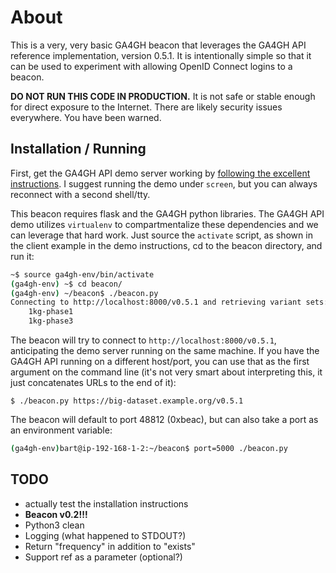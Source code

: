 # About

This is a very, very basic GA4GH beacon that leverages the GA4GH API reference implementation, version 0.5.1.  It is intentionally simple so that it can be used to experiment with allowing OpenID Connect logins to a beacon.

**DO NOT RUN THIS CODE IN PRODUCTION.**  It is not safe or stable enough for direct exposure to the Internet.  There are likely security issues everywhere.  You have been warned.


## Installation / Running

First, get the GA4GH API demo server working by [following the excellent instructions](http://ga4gh-reference-implementation.readthedocs.org/en/stable/demo.html).  I suggest running the demo under `screen`, but you can always reconnect with a second shell/tty.

This beacon requires flask and the GA4GH python libraries.  The GA4GH API demo utilizes `virtualenv` to compartmentalize these dependencies and we can leverage that hard work.  Just source the `activate` script, as shown in the client example in the demo instructions, cd to the beacon directory, and run it:

```bash
~$ source ga4gh-env/bin/activate
(ga4gh-env) ~$ cd beacon/
(ga4gh-env) ~/beacon$ ./beacon.py
Connecting to http://localhost:8000/v0.5.1 and retrieving variant sets:
    1kg-phase1
    1kg-phase3
```

The beacon will try to connect to `http://localhost:8000/v0.5.1`, anticipating the demo server running on the same machine.  If you have the GA4GH API running on a different host/port, you can use that as the first argument on the command line (it's not very smart about interpreting this, it just concatenates URLs to the end of it):

`$ ./beacon.py https://big-dataset.example.org/v0.5.1` 

The beacon will default to port 48812 (0xbeac), but can also take a port as an environment variable:
```bash
(ga4gh-env)bart@ip-192-168-1-2:~/beacon$ port=5000 ./beacon.py
```

## TODO

* actually test the installation instructions
* **Beacon v0.2!!!**
* Python3 clean
* Logging (what happened to STDOUT?)
* Return "frequency" in addition to "exists"
* Support ref as a parameter (optional?)
